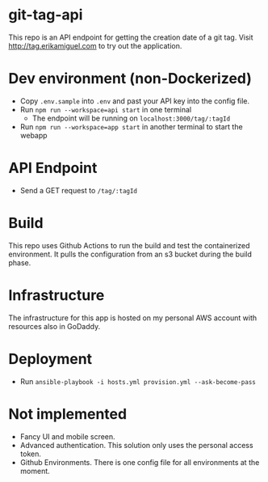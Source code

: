 # git-tag-api
This repo is an API endpoint for getting the creation date of a git tag.
Visit http://tag.erikamiguel.com to try out the application.

# Dev environment (non-Dockerized)
 - Copy `.env.sample` into `.env` and past your API key into the config file.
 - Run `npm run --workspace=api start` in one terminal
    - The endpoint will be running on `localhost:3000/tag/:tagId`
 - Run `npm run --workspace=app start` in another terminal to start the webapp

# API Endpoint
 - Send a GET request to `/tag/:tagId`

# Build
This repo uses Github Actions to run the build and test the containerized environment.
It pulls the configuration from an s3 bucket during the build phase. 

# Infrastructure
The infrastructure for this app is hosted on my personal AWS account
with resources also in GoDaddy.

# Deployment
- Run `ansible-playbook -i hosts.yml provision.yml --ask-become-pass`

# Not implemented
 - Fancy UI and mobile screen.
 - Advanced authentication. This solution only uses the personal access token.
 - Github Environments. There is one config file for all environments at the moment.
